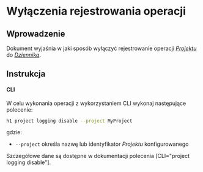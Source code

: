 # Wyłączenia rejestrowania operacji

## Wprowadzenie

Dokument wyjaśnia w jaki sposób wyłączyć rejestrowanie operacji *[Projektu](/platform/project.md)* do *[Dziennika](/resource/storage/log-archive.md)*.

## Instrukcja

#### CLI

W celu wykonania operacji z wykorzystaniem CLI wykonaj następujące polecenie:

```bash
h1 project logging disable --project MyProject
```

gdzie:

 * ```--project``` określa nazwę lub identyfikator *Projektu* konfigurowanego

Szczegółowe dane są dostępne w dokumentacji polecenia [CLI="project logging disable"].